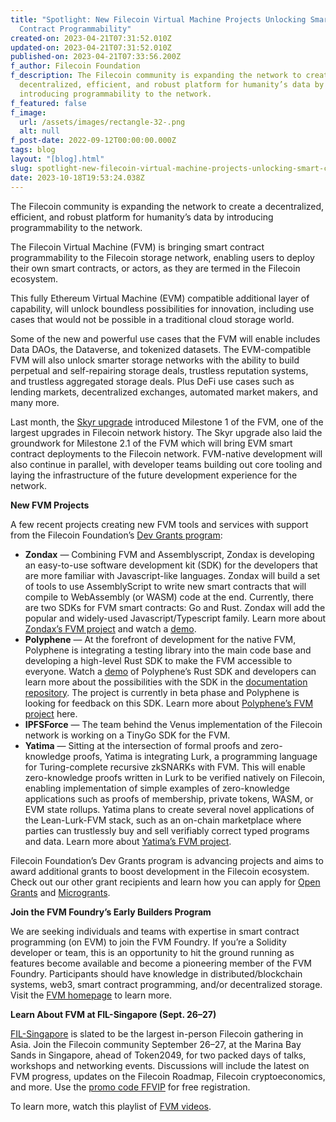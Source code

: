 ```yaml
---
title: "Spotlight: New Filecoin Virtual Machine Projects Unlocking Smart
  Contract Programmability"
created-on: 2023-04-21T07:31:52.010Z
updated-on: 2023-04-21T07:31:52.010Z
published-on: 2023-04-21T07:33:56.200Z
f_author: Filecoin Foundation
f_description: The Filecoin community is expanding the network to create a
  decentralized, efficient, and robust platform for humanity’s data by
  introducing programmability to the network.
f_featured: false
f_image:
  url: /assets/images/rectangle-32-.png
  alt: null
f_post-date: 2022-09-12T00:00:00.000Z
tags: blog
layout: "[blog].html"
slug: spotlight-new-filecoin-virtual-machine-projects-unlocking-smart-contract-programmability-1
date: 2023-10-18T19:53:24.038Z
---
```

The Filecoin community is expanding the network to create a decentralized, efficient, and robust platform for humanity’s data by introducing programmability to the network.

The Filecoin Virtual Machine (FVM) is bringing smart contract programmability to the Filecoin storage network, enabling users to deploy their own smart contracts, or actors, as they are termed in the Filecoin ecosystem.

This fully Ethereum Virtual Machine (EVM) compatible additional layer of capability, will unlock boundless possibilities for innovation, including use cases that would not be possible in a traditional cloud storage world.

Some of the new and powerful use cases that the FVM will enable includes Data DAOs, the Dataverse, and tokenized datasets. The EVM-compatible FVM will also unlock smarter storage networks with the ability to build perpetual and self-repairing storage deals, trustless reputation systems, and trustless aggregated storage deals. Plus DeFi use cases such as lending markets, decentralized exchanges, automated market makers, and many more.

Last month, the [Skyr upgrade](https://filecoinfoundation.medium.com/announcing-network-upgrade-skyr-e3e00949d751) introduced Milestone 1 of the FVM, one of the largest upgrades in Filecoin network history. The Skyr upgrade also laid the groundwork for Milestone 2.1 of the FVM which will bring EVM smart contract deployments to the Filecoin network. FVM-native development will also continue in parallel, with developer teams building out core tooling and laying the infrastructure of the future development experience for the network.

**New FVM Projects**

A few recent projects creating new FVM tools and services with support from the Filecoin Foundation’s [Dev Grants program](https://fil.org/grants/):

* **Zondax** — Combining FVM and Assemblyscript, Zondax is developing an easy-to-use software development kit (SDK) for the developers that are more familiar with Javascript-like languages. Zondax will build a set of tools to use AssemblyScript to write new smart contracts that will compile to WebAssembly (or WASM) code at the end. Currently, there are two SDKs for FVM smart contracts: Go and Rust. Zondax will add the popular and widely-used Javascript/Typescript family. Learn more about [Zondax’s FVM project](https://docs.zondax.ch/filecoin-virtual-machine/fvm-as-sdk/) and watch a [demo](https://www.youtube.com/watch?v=V-hg_bxsFLc&list=PL_0VrY55uV18DBdFIkN0jdBMF8nadVxWQ&index=7).
* **Polyphene** — At the forefront of development for the native FVM, Polyphene is integrating a testing library into the main code base and developing a high-level Rust SDK to make the FVM accessible to everyone. Watch a [demo](https://www.youtube.com/watch?v=5vC0otJ5AYU&list=PL_0VrY55uV18DBdFIkN0jdBMF8nadVxWQ&index=13) of Polyphene’s Rust SDK and developers can learn more about the possibilities with the SDK in the [documentation repository](https://github.com/polyphene/fvm-rs-sdk-docs). The project is currently in beta phase and Polyphene is looking for feedback on this SDK. Learn more about [Polyphene’s FVM project](https://polyphene.github.io/fvm-rs-sdk-docs/) here.
* **IPFSForce** — The team behind the Venus implementation of the Filecoin network is working on a TinyGo SDK for the FVM.
* **Yatima** — Sitting at the intersection of formal proofs and zero-knowledge proofs, Yatima is integrating Lurk, a programming language for Turing-complete recursive zkSNARKs with FVM. This will enable zero-knowledge proofs written in Lurk to be verified natively on Filecoin, enabling implementation of simple examples of zero-knowledge applications such as proofs of membership, private tokens, WASM, or EVM state rollups. Yatima plans to create several novel applications of the Lean-Lurk-FVM stack, such as an on-chain marketplace where parties can trustlessly buy and sell verifiably correct typed programs and data. Learn more about [Yatima’s FVM project](https://github.com/filecoin-project/devgrants/issues/808).

Filecoin Foundation’s Dev Grants program is advancing projects and aims to award additional grants to boost development in the Filecoin ecosystem. Check out our other grant recipients and learn how you can apply for [Open Grants](https://github.com/filecoin-project/devgrants/blob/master/README.md#submit-a-proposal-for-open-grants) and [Microgrants](https://github.com/filecoin-project/devgrants/blob/master/README.md#submit-a-proposal-for-open-grants).

**Join the FVM Foundry’s Early Builders Program**

We are seeking individuals and teams with expertise in smart contract programming (on EVM) to join the FVM Foundry. If you’re a Solidity developer or team, this is an opportunity to hit the ground running as features become available and become a pioneering member of the FVM Foundry. Participants should have knowledge in distributed/blockchain systems, web3, smart contract programming, and/or decentralized storage. Visit the [FVM homepage](https://fvm.filecoin.io/) to learn more.

**Learn About FVM at FIL-Singapore (Sept. 26–27)**

[FIL-Singapore](https://www.fil-singapore.io/) is slated to be the largest in-person Filecoin gathering in Asia. Join the Filecoin community September 26–27, at the Marina Bay Sands in Singapore, ahead of Token2049, for two packed days of talks, workshops and networking events. Discussions will include the latest on FVM progress, updates on the Filecoin Roadmap, Filecoin cryptoeconomics, and more. Use the [promo code FFVIP](http://www.eventbrite.com/e/396630501507/?discount=FFVIP) for free registration.

To learn more, watch this playlist of [FVM videos](https://www.youtube.com/playlist?list=PL_0VrY55uV18DBdFIkN0jdBMF8nadVxWQ).